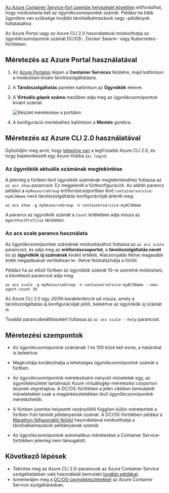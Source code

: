 [Az Azure Container Service-fürt üzembe helyezését követően](../articles/container-service/dcos-swarm/container-service-deployment.md) előfordulhat, hogy módosítania kell az ügynökcsomópontok számát. Például ha több ügynökre van szüksége további tárolóalkalmazások vagy -példányok futtatásához. 

Az Azure Portal vagy az Azure CLI 2.0 használatával módosíthatja az ügynökcsomópontok számát DC/OS-, Docker Swarm- vagy Kubernetes-fürtökben. 

## <a name="scale-with-the-azure-portal"></a>Méretezés az Azure Portal használatával

1. Az [Azure Portalon](https://portal.azure.com) lépjen a **Container Services** felületre, majd kattintson a módosítani kívánt tárolószolgáltatásra.
2. A **Tárolószolgáltatás** panelen kattintson az **Ügynökök** elemre.
3. A **Virtuális gépek száma** mezőben adja meg az ügynökcsomópontok kívánt számát.

    ![Készlet méretezése a portálon](./media/container-service-scale/container-service-scale-portal.png)

4. A konfiguráció mentéséhez kattintson a **Mentés** gombra.

## <a name="scale-with-the-azure-cli-20"></a>Méretezés az Azure CLI 2.0 használatával

Győződjön meg arról, hogy [telepítve van](/cli/azure/install-az-cli2) a legfrissebb Azure CLI 2.0, és hogy bejelentkezett egy Azure-fiókba (`az login`).

### <a name="see-the-current-agent-count"></a>Az ügynökök aktuális számának megtekintése
A jelenleg a fürtben lévő ügynökök számának megtekintéséhez futtassa az `az acs show` parancsot. Ez megjeleníti a fürtkonfigurációt. Az alábbi parancs például a `myResourceGroup` erőforráscsoportban lévő `containerservice-myACSName` nevű tárolószolgáltatás konfigurációját jeleníti meg:

```azurecli
az acs show -g myResourceGroup -n containerservice-myACSName
```

A parancs az ügynökök számát a `Count` értékében adja vissza az `AgentPoolProfiles` területen.

### <a name="use-the-az-acs-scale-command"></a>Az acs scale parancs használata
Az ügynökcsomópontok számának módosításához futtassa az `az acs scale` parancsot, és adja meg az **erőforráscsoportot**, a **tárolószolgáltatás nevét** és az **ügynökök új számának** kívánt értékét. Alacsonyabb illetve magasabb érték megadásával vertikálisan le- illetve felskálázhatja a fürtöt.

Például ha az előző fürtben az ügynökök számát 10-re szeretné módosítani, a következő parancsot adja meg:

```azurecli
az acs scale -g myResourceGroup -n containerservice-myACSName --new-agent-count 10
```

Az Azure CLI 2.0 egy JSON-karakterláncot ad vissza, amely a tárolószolgáltatás új konfigurációját jelöli, beleértve az ügynökök új számát is.

További parancsbeállításokért futtassa az `az acs scale --help` parancsot.

## <a name="scaling-considerations"></a>Méretezési szempontok

* Az ügynökcsomópontok számának 1 és 100 közé kell esnie, a határokat is beleértve. 

* Magkvótája korlátozhatja a lehetséges ügynökcsomópontok számát a fürtben.

* Az ügynökcsomópontok méretezésére irányuló műveletek egy, az ügynökkészletet tartalmazó Azure virtuálisgép-méretezési csoporton lesznek végrehajtva. A DC/OS-fürtökben a jelen cikkben bemutatott műveletekkel csak a magánkészletekben lévő ügynökcsomópontok méretezhetők.

* A fürtben üzembe helyezett vezénylőtől függően külön méretezheti a fürtben futó tárolók példányainak számát. A DC/OS-fürtökben például a [Marathon felhasználói felület](../articles/container-service/dcos-swarm/container-service-mesos-marathon-ui.md) használatával módosíthatja a tárolóalkalmazások példányainak számát.

* Az ügynökcsomópontok automatikus méretezése a Container Service-fürtökben jelenleg nem támogatott.

## <a name="next-steps"></a>Következő lépések
* Tekintse meg az Azure CLI 2.0-parancsok az Azure Container Service szolgáltatásban való használatát bemutató [további példákat](../articles/container-service/dcos-swarm/container-service-create-acs-cluster-cli.md).
* Ismerkedjen meg a [DC/OS-ügynökkészletekkel](../articles/container-service/dcos-swarm/container-service-dcos-agents.md) az Azure Container Service szolgáltatásban.

